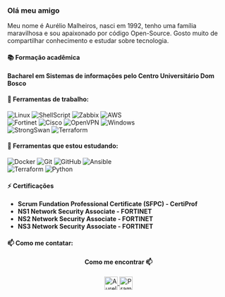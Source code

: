 ### Olá meu amigo

Meu nome é Aurélio Malheiros, nasci em 1992, tenho uma família maravilhosa e sou apaixonado por código Open-Source. Gosto muito de compartilhar conhecimento e estudar sobre tecnologia.

#### :books: Formação acadêmica
**Bacharel em Sistemas de informações pelo Centro Universitário Dom Bosco**
 
#### 💼 Ferramentas de trabalho:


![Linux](https://img.shields.io/badge/-GNU/Linux-grey?style=for-the-badge&logo=linux&logoColor=white)
![ShellScript](https://img.shields.io/badge/-ShellScript-000000?style=for-the-badge&logo=gnu-bash&logoColor=white)
![Zabbix](https://img.shields.io/badge/-Zabbix-red?style=for-the-badge&logo=zabbix&logoColor=red)
![AWS](https://img.shields.io/badge/-AWS-grey?style=for-the-badge&logo=amazon-aws&logoColor=yellow) <br>
![Fortinet](https://img.shields.io/badge/-Fortinet-red?style=for-the-badge&logo=fortinet&logoColor=white)
![Cisco](https://img.shields.io/badge/-Cisco-blue?style=for-the-badge&logo=cisco&logoColor=white)
![OpenVPN](https://img.shields.io/badge/-OpenVPN-yellow?style=for-the-badge&logo=openvpn&logoColor=white)
![Windows](https://img.shields.io/badge/-Windows-blue?style=for-the-badge&logo=windows&logoColor=white) <br>
![StrongSwan](https://img.shields.io/badge/-strongSwan-red?style=for-the-badge&logo=strongswan&logoColor=white)
![Terraform](https://img.shields.io/badge/-Terraform-181717?style=for-the-badge&logo=terraform)


#### 📖 Ferramentas que estou estudando:

![Docker](https://img.shields.io/badge/-Docker-181717?style=for-the-badge&logo=docker)
![Git](https://img.shields.io/badge/-Git-181717?style=for-the-badge&logo=git) 
![GitHub](https://img.shields.io/badge/-GitHub-181717?style=for-the-badge&logo=github)
![Ansible](https://img.shields.io/badge/-Ansible-181717?style=for-the-badge&logo=ansible) <br/>
![Terraform](https://img.shields.io/badge/-Terraform-181717?style=for-the-badge&logo=terraform)
![Python](https://img.shields.io/badge/-Python-181717?style=for-the-badge&logo=python)

#### ⚡ Certificações
- **Scrum Fundation Professional Certificate (SFPC) - CertiProf**
- **NS1 Network Security Associate - FORTINET**
- **NS2 Network Security Associate - FORTINET**
- **NS3 Network Security Associate - FORTINET**

#### 📫 Como me contatar:

<h4 align="center">Como me encontrar 📫</h4>
<p align="center">
 <a href="https://www.linkedin.com/in/aurelio-malheiros-944835127/" target="blank">
  <img align="center" alt="Aurelio S Malheiros| Linkedin" width="30px" src="https://www.vectorlogo.zone/logos/linkedin/linkedin-icon.svg" /> 
 </a>
 
 <a href="https://t.me/AurelioMalheiros" target="blank">
  <img align="center" alt="Pramod's Telegram" width="30px" src="https://www.vectorlogo.zone/logos/telegram/telegram-icon.svg" /> 
 </a>
  <br/>
  <br/>
  
  <p align="center"><br/>
  </p>
